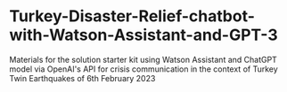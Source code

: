 # Turkey-Disaster-Relief-chatbot-with-Watson-Assistant-and-GPT-3
Materials for the solution starter kit using Watson Assistant and ChatGPT model via OpenAI's API for crisis communication in the context of Turkey Twin Earthquakes of 6th February 2023
